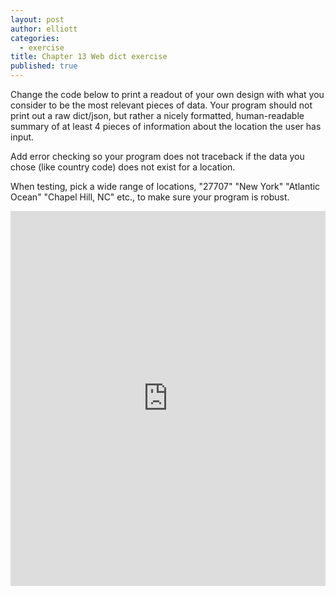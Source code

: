 ```yaml
---
layout: post
author: elliott
categories:
  - exercise
title: Chapter 13 Web dict exercise
published: true
---
```


Change the code below to print a readout of your own design with what you consider to be the most relevant pieces of data.  Your program
should not print out a raw dict/json, but rather a nicely formatted, human-readable summary of at least 4 pieces of information about
the location the user has input.

Add error checking so your program does not traceback if the data you chose (like country code) does not exist for a location.

When testing, pick a wide range of locations, "27707" "New York" "Atlantic Ocean" "Chapel Hill, NC" etc., to make sure your program is robust.

<iframe src="https://trinket.io/embed/python3/a5172b4281" width="100%" height="600" frameborder="0" marginwidth="0" marginheight="0" allowfullscreen></iframe>